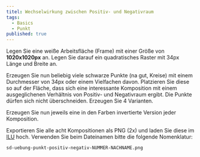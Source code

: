 ```yaml
---
titel: Wechselwirkung zwischen Positiv- und Negativraum
tags: 
  - Basics
  - Punkt
published: true
---
```


Legen Sie eine weiße Arbeitsfläche (Frame) mit einer Größe von **1020x1020px** an. Legen Sie darauf ein quadratisches Raster mit 34px Länge und Breite an.

Erzeugen Sie nun beliebig viele schwarze Punkte (na gut, Kreise) mit einem Durchmesser von 34px oder einem Vielfachen davon. Platzieren Sie diese so auf der Fläche, dass sich eine interessante Komposition mit einem ausgeglichenen Verhältnis von Positiv- und Negativraum ergibt. Die Punkte dürfen sich nicht überschneiden. Erzeugen Sie 4 Varianten. 

Erzeugen Sie nun jeweils eine in den Farben invertierte Version jeder Komposition.

Exportieren Sie alle acht Kompositionen als PNG (2x) und laden Sie diese im [ILU](https://ilu.th-koeln.de/ilias.php?baseClass=ilExerciseHandlerGUI&ref_id=474196&cmd=showOverview) hoch. Verwenden Sie beim Dateinamen bitte die folgende Nomenklatur:

```sd-uebung-punkt-positiv-negativ-NUMMER-NACHNAME.png```
